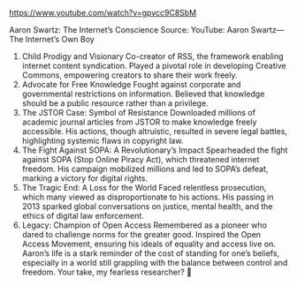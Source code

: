 
https://www.youtube.com/watch?v=gpvcc9C8SbM


Aaron Swartz: The Internet’s Conscience
Source: YouTube: Aaron Swartz—The Internet’s Own Boy

1. Child Prodigy and Visionary
Co-creator of RSS, the framework enabling internet content syndication.
Played a pivotal role in developing Creative Commons, empowering creators to share their work freely.
2. Advocate for Free Knowledge
Fought against corporate and governmental restrictions on information.
Believed that knowledge should be a public resource rather than a privilege.
3. The JSTOR Case: Symbol of Resistance
Downloaded millions of academic journal articles from JSTOR to make knowledge freely accessible.
His actions, though altruistic, resulted in severe legal battles, highlighting systemic flaws in copyright law.
4. The Fight Against SOPA: A Revolutionary’s Impact
Spearheaded the fight against SOPA (Stop Online Piracy Act), which threatened internet freedom.
His campaign mobilized millions and led to SOPA’s defeat, marking a victory for digital rights.
5. The Tragic End: A Loss for the World
Faced relentless prosecution, which many viewed as disproportionate to his actions.
His passing in 2013 sparked global conversations on justice, mental health, and the ethics of digital law enforcement.
6. Legacy: Champion of Open Access
Remembered as a pioneer who dared to challenge norms for the greater good.
Inspired the Open Access Movement, ensuring his ideals of equality and access live on.
Aaron’s life is a stark reminder of the cost of standing for one’s beliefs, especially in a world still grappling with the balance between control and freedom. Your take, my fearless researcher? 🖤